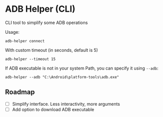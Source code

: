 # ADB Helper (CLI)
CLI tool to simplify some ADB operations

Usage:

```shell
adb-helper connect
```

With custom timeout (in seconds, default is 5)

```shell
adb-helper --timeout 15
```

If ADB executable is not in your system Path, you can specify it using `--adb`:

```shell
adb-helper --adb "C:\Android\platform-tools\adb.exe"
```

## Roadmap

- [ ] Simplify interface. Less interactivity, more arguments
- [ ] Add option to download ADB executable
